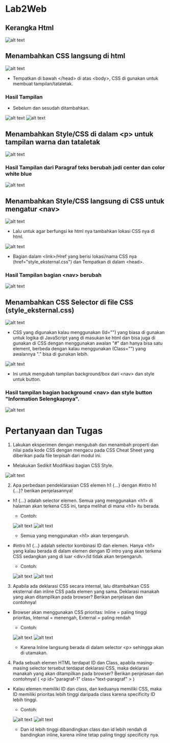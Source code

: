 # Lab2Web
## Kerangka Html
![alt text](image.png)

## Menambahkan CSS langsung di html
![alt text](image-1.png)

* Tempatkan di bawah &lt;/head&gt; di atas &lt;body&gt;, CSS di gunakan untuk membuat tampilan/tataletak.

### Hasil Tampilan 

* Sebelum dan sesudah ditambahkan.

![alt text](image-3.png) ![alt text](image-2.png)

## Menambahkan Style/CSS di dalam &lt;p&gt; untuk tampilan warna dan tataletak 
![alt text](image-4.png)

### Hasil Tampilan dari Paragraf teks berubah jadi center dan color white blue
![alt text](image-5.png)

## Menambahkan Style/CSS langsung di CSS untuk mengatur &lt;nav&gt;
![alt text](image-6.png)

* Lalu untuk agar berfungsi ke html nya tambahkan lokasi CSS nya di html.

![alt text](image-7.png)

* Bagian dalam &lt;link&gt;/Href yang berisi lokasi/nama CSS nya (href="style_eksternal.css") dan Tempatkan di dalam &lt;head&gt;.

### Hasil Tampilan bagian &lt;nav&gt; berubah
![alt text](image-8.png)

## Menambahkan CSS Selector di file CSS (style_eksternal.css)
![alt text](image-9.png)

* CSS yang digunakan kalau menggunakan (Id="") yang biasa di gunakan untuk logika di JavaScript yang di masukan ke html dan bisa juga di gunakan di CSS dengan menggunakan awalan "#" dan hanya bisa satu element, berbeda dengan kalau menggunakan (Class="") yang awalannya "." bisa di gunakan lebih.

![alt text](image-10.png)

* Ini untuk mengubah tampilan background/box dari &lt;nav&gt; dan style untuk button.

### Hasil tampilan bagian background &lt;nav&gt; dan style button "Information Selengkapnya".
![alt text](image-11.png)


# Pertanyaan dan Tugas
1. Lakukan eksperimen dengan mengubah dan menambah properti dan nilai pada kode CSS
dengan mengacu pada CSS Cheat Sheet yang diberikan pada file terpisah dari modul ini.
*  Melakukan Sedikit Modifikasi bagian CSS Style.

![alt text](image-20.png)


2. Apa perbedaan pendeklarasian CSS elemen h1 {...} dengan #intro h1 {...}? berikan
penjelasannya!
* h1 {...} adalah selector elemen. Semua yang menggunakan &lt;h1&gt; di halaman akan terkena CSS ini, tanpa melihat di mana &lt;h1&gt; itu berada.
    * Contoh: 
    
    ![alt text](image-12.png) ![alt text](image-13.png)

    * Semua yang menggunakan &lt;h1&gt; akan terpengaruh.

* #intro h1 {...} adalah selector kombinasi ID dan elemen. Hanya &lt;h1&gt; yang kalau berada di dalam elemen dengan ID intro yang akan terkena CSS sedangkan yang di luar &lt;div&gt;/Id tidak akan terpengaruh.
    * Contoh:

    ![alt text](image-14.png) ![alt text](image-15.png)

3. Apabila ada deklarasi CSS secara internal, lalu ditambahkan CSS eksternal dan inline CSS pada
elemen yang sama. Deklarasi manakah yang akan ditampilkan pada browser? Berikan
penjelasan dan contohnya!
* Browser akan menggunakan CSS prioritas: Inline = paling tinggi prioritas, Internal = menengah, External = paling rendah
    * Contoh:

    ![alt text](image-16.png) ![alt text](image-17.png)

    * Karena Inline langsung berada di dalam selector &lt;p&gt; sehingga akan di utamakan.

4. Pada sebuah elemen HTML terdapat ID dan Class, apabila masing-masing selector tersebut
terdapat deklarasi CSS, maka deklarasi manakah yang akan ditampilkan pada browser?
Berikan penjelasan dan contohnya! ( &lt;p id="paragraf-1" class="text-paragraf" &gt; )
* Kalau elemen memiliki ID dan class, dan keduanya memiliki CSS, maka ID memiliki prioritas lebih tinggi daripada class karena specificity ID lebih tinggi.
    * Contoh:

    ![alt text](image-18.png) ![alt text](image-19.png)

    * Dan id lebih tinggi dibandingkan class dan id lebih rendah di bandingkan inline, karena inline tetap paling tinggi specificity nya.
